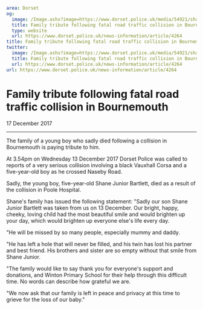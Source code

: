 ```yaml
area: Dorset
og:
  image: /Image.ashx?image=https://www.dorset.police.uk/media/54921/shane-junior-bartlett-17-december-2017.jpg&amp;amp;width=150
  title: Family tribute following fatal road traffic collision in Bournemouth
  type: website
  url: https://www.dorset.police.uk/news-information/article/4264
title: Family tribute following fatal road traffic collision in Bournemouth |
twitter:
  image: /Image.ashx?image=https://www.dorset.police.uk/media/54921/shane-junior-bartlett-17-december-2017.jpg&amp;amp;width=150
  title: Family tribute following fatal road traffic collision in Bournemouth
  url: https://www.dorset.police.uk/news-information/article/4264
url: https://www.dorset.police.uk/news-information/article/4264
```

# Family tribute following fatal road traffic collision in Bournemouth

17 December 2017

* * *

The family of a young boy who sadly died following a collision in Bournemouth is paying tribute to him.

At 3.54pm on Wednesday 13 December 2017 Dorset Police was called to reports of a very serious collision involving a black Vauxhall Corsa and a five-year-old boy as he crossed Naseby Road.

Sadly, the young boy, five-year-old Shane Junior Bartlett, died as a result of the collision in Poole Hospital.

Shane's family has issued the following statement: "Sadly our son Shane Junior Bartlett was taken from us on 13 December. Our bright, happy, cheeky, loving child had the most beautiful smile and would brighten up your day, which would brighten up everyone else's life every day.

"He will be missed by so many people, especially mummy and daddy.

"He has left a hole that will never be filled, and his twin has lost his partner and best friend. His brothers and sister are so empty without that smile from Shane Junior.

"The family would like to say thank you for everyone's support and donations, and Winton Primary School for their help through this difficult time. No words can describe how grateful we are.

"We now ask that our family is left in peace and privacy at this time to grieve for the loss of our baby."
